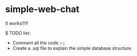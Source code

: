 # simple-web-chat

It works!!!!!

$ TODO list:
  - Comment all the code ;-;.
  - Create a .sql file to explain the simple database structure.
